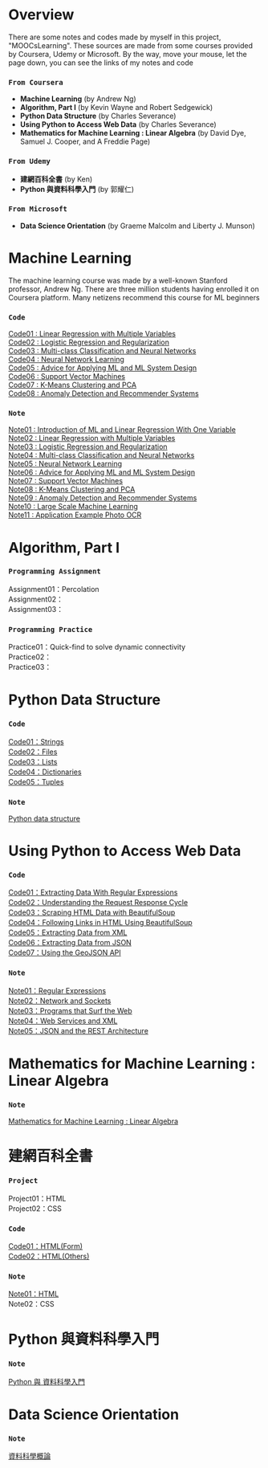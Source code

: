 # Overview
There are some notes and codes made by myself in this project, "MOOCsLearning". These sources are made from some courses provided by Coursera, Udemy or Microsoft. By the way, move your mouse, let the page down, you can see the links of my notes and code
>
### ``From Coursera``
- **Machine Learning** (by Andrew Ng)
- **Algorithm, Part I** (by Kevin Wayne and Robert Sedgewick)
- **Python Data Structure** (by Charles Severance)
- **Using Python to Access Web Data** (by Charles Severance)
- **Mathematics for Machine Learning : Linear Algebra** (by David Dye, Samuel J. Cooper, and A Freddie Page)
>
### ``From Udemy``
- **建網百科全書** (by Ken)
- **Python 與資料科學入門** (by 郭耀仁)
>
### ``From Microsoft``   
- **Data Science Orientation** (by Graeme Malcolm and Liberty J. Munson)
>

# Machine Learning
The machine learning course was made by a well-known Stanford professor, Andrew Ng. There are three million students having enrolled it on Coursera platform. Many netizens recommend this course for ML beginners
>
### ``Code``
[Code01 : Linear Regression with Multiple Variables](https://github.com/tailer954/MOOCsLearning/blob/master/ML-Andrew%20Ng/Week%2002%20-%20Linear%20Regression%20with%20Multiple%20Variables/Linear%20Regression.m)   
[Code02 : Logistic Regression and Regularization](https://github.com/tailer954/MOOCsLearning/blob/master/ML-Andrew%20Ng/Week%2003%20-%20Logistic%20Regression%20and%20Regularization/Logistic%20Regression.m)   
[Code03 : Multi-class Classification and Neural Networks](https://github.com/tailer954/MOOCsLearning/blob/master/ML-Andrew%20Ng/Week%2004%20-%20Multi-class%20Classification%20and%20Neural%20Networks/Multi-class%20Classification%20and%20Neural%20Networks.m)   
[Code04 : Neural Network Learning](https://github.com/tailer954/MOOCsLearning/blob/master/ML-Andrew%20Ng/Week%2005%20-%20Neural%20Network%20Learning/Neural%20Network%20Learning.m)   
[Code05 : Advice for Applying ML and ML System Design](https://github.com/tailer954/MOOCsLearning/blob/master/ML-Andrew%20Ng/Week%2006%20-%20Advice%20for%20Applying%20ML%20and%20ML%20System%20Design/Regularized%20Linear%20Regression%20and%20BiasVariance.m)   
[Code06 : Support Vector Machines](https://github.com/tailer954/MOOCsLearning/blob/master/ML-Andrew%20Ng/Week%2007%20-%20Support%20Vector%20Machines/Support%20Vector%20Machines.m)   
[Code07 : K-Means Clustering and PCA](https://github.com/tailer954/MOOCsLearning/blob/master/ML-Andrew%20Ng/Week%2008%20-%20K-Means%20Clustering%20and%20PCA/K-Means%20Clustering%20and%20PCA.m)   
[Code08 : Anomaly Detection and Recommender Systems](https://github.com/tailer954/MOOCsLearning/blob/master/ML-Andrew%20Ng/Week%2009%20-%20Anomaly%20Detection%20and%20Recommender%20Systems/Anomaly%20Detection%20and%20Recommender%20Systems.m)   
>
### ``Note``
[Note01 : Introduction of ML and Linear Regression With One Variable](https://github.com/tailer954/MOOCsLearning/blob/master/ML-Andrew%20Ng/Week%2001%20-%20Introduction%20of%20ML%20and%20Linear%20Regression%20With%20One%20Variable/Machine%20learning%20_%20Week01.pdf)   
[Note02 : Linear Regression with Multiple Variables](https://github.com/tailer954/MOOCsLearning/blob/master/ML-Andrew%20Ng/Week%2002%20-%20Linear%20Regression%20with%20Multiple%20Variables/Machine%20learning%20_%20Week02.pdf)   
[Note03 : Logistic Regression and Regularization](https://github.com/tailer954/MOOCsLearning/blob/master/ML-Andrew%20Ng/Week%2003%20-%20Logistic%20Regression%20and%20Regularization/Machine%20learning%20_%20Week03.pdf)   
[Note04 : Multi-class Classification and Neural Networks](https://github.com/tailer954/MOOCsLearning/blob/master/ML-Andrew%20Ng/Week%2004%20-%20Multi-class%20Classification%20and%20Neural%20Networks/Machine%20learning%20_%20Week04.pdf)   
[Note05 : Neural Network Learning](https://github.com/tailer954/MOOCsLearning/blob/master/ML-Andrew%20Ng/Week%2005%20-%20Neural%20Network%20Learning/Machine%20learning%20_%20Week05.pdf)   
[Note06 : Advice for Applying ML and ML System Design](https://github.com/tailer954/MOOCsLearning/blob/master/ML-Andrew%20Ng/Week%2006%20-%20Advice%20for%20Applying%20ML%20and%20ML%20System%20Design/Machine%20learning%20_%20Week06.pdf)   
[Note07 : Support Vector Machines](https://github.com/tailer954/MOOCsLearning/blob/master/ML-Andrew%20Ng/Week%2007%20-%20Support%20Vector%20Machines/Machine%20learning%20_%20Week07.pdf)   
[Note08 : K-Means Clustering and PCA](https://github.com/tailer954/MOOCsLearning/blob/master/ML-Andrew%20Ng/Week%2008%20-%20K-Means%20Clustering%20and%20PCA/Machine%20learning%20_%20Week08.pdf)   
[Note09 : Anomaly Detection and Recommender Systems](https://github.com/tailer954/MOOCsLearning/blob/master/ML-Andrew%20Ng/Week%2009%20-%20Anomaly%20Detection%20and%20Recommender%20Systems/Machine%20learning%20_%20Week09.pdf)   
[Note10 : Large Scale Machine Learning](https://github.com/tailer954/MOOCsLearning/blob/master/ML-Andrew%20Ng/Week%2010%20-%20Large%20Scale%20Machine%20Learning/Machine%20learning%20_%20Week10.pdf)   
[Note11 : Application Example Photo OCR](https://github.com/tailer954/MOOCsLearning/blob/master/ML-Andrew%20Ng/Week%2011%20-%20Application%20Example%20Photo%20OCR/Machine%20learning%20_%20Week11.pdf)   
>
<!--## Course Content
> 
### Basic Concept About ML
Linear algebra review、Supervise learning / Unsupervise learning、Regression / Classification problem、Cost function
>
>
### Algorithm of ML
* Supervise Learning : Linear regression(for regression proplems)、Logistic regression(for classification proplems)、Neural network、Support Vector Machines(SVM)
>
* Unsupervise Learning : K-means Clustering、Principal Component Analysis(PCA)、Anomaly detection
>
>
### Optimization Algorithm
Gradient descent(batch gradient descent、mini-batch gradient descent、stochastic gradient descent)、Normal equation
>
>
### Parameter Adjustment
feature scaling、normalization、learning rate
>
>
### Advice on Building a ML System
Bias/variance、Regularization、Learning curves、Error analysis、Ceiling analysis
>
>
### Some Applications
Recommender systems、Large scale ML、Photo OCR-->
# Algorithm, Part I
>
### ``Programming Assignment``
Assignment01：Percolation   
Assignment02：   
Assignment03：   
>
### ``Programming Practice``
Practice01：Quick-find to solve dynamic connectivity   
Practice02：   
Practice03：   
>
# Python Data Structure
>
### ``Code``
[Code01：Strings](https://github.com/tailer954/MOOCsLearning/blob/master/PYTHON-Charles%20Severance/Python%20Data%20Structures/Chapter%2006%E3%80%81Strings.py)   
[Code02：Files](https://github.com/tailer954/MOOCsLearning/blob/master/PYTHON-Charles%20Severance/Python%20Data%20Structures/Chapter%2007%E3%80%81Files.py)   
[Code03：Lists](https://github.com/tailer954/MOOCsLearning/blob/master/PYTHON-Charles%20Severance/Python%20Data%20Structures/Chapter%2008%E3%80%81Lists.py)   
[Code04：Dictionaries](https://github.com/tailer954/MOOCsLearning/blob/master/PYTHON-Charles%20Severance/Python%20Data%20Structures/Chapter%2009%E3%80%81Dictionaries.py)   
[Code05：Tuples](https://github.com/tailer954/MOOCsLearning/blob/master/PYTHON-Charles%20Severance/Python%20Data%20Structures/Chapter%2010%E3%80%81Tuples.py)   
>
### ``Note``
[Python data structure](https://github.com/tailer954/MOOCsLearning/blob/master/PYTHON-Charles%20Severance/Python%20Data%20Structures/%E9%9B%B6%E5%9F%BA%E7%A4%8EPython%E5%85%A5%E9%96%80%20%E2%80%94%20Python%20data%20structure.pdf)
>
# Using Python to Access Web Data
>
### ``Code``
[Code01：Extracting Data With Regular Expressions](https://github.com/tailer954/MOOCsLearning/blob/master/PYTHON-Charles%20Severance/Using%20Python%20to%20Access%20Web%20Data/Chapter%2011%E3%80%81Regular%20Expressions.py)   
[Code02：Understanding the Request Response Cycle](https://github.com/tailer954/MOOCsLearning/blob/master/PYTHON-Charles%20Severance/Using%20Python%20to%20Access%20Web%20Data/Chapter%2012%E3%80%81Networks%20and%20Sockets.py)   
[Code03：Scraping HTML Data with BeautifulSoup](https://github.com/tailer954/MOOCsLearning/blob/master/PYTHON-Charles%20Severance/Using%20Python%20to%20Access%20Web%20Data/Chapter%2013%E3%80%81Programs%20that%20Surf%20the%20Web_01.py)   
[Code04：Following Links in HTML Using BeautifulSoup](https://github.com/tailer954/MOOCsLearning/blob/master/PYTHON-Charles%20Severance/Using%20Python%20to%20Access%20Web%20Data/Chapter%2013%E3%80%81Programs%20that%20Surf%20the%20Web_02.py)   
[Code05：Extracting Data from XML](https://github.com/tailer954/MOOCsLearning/blob/master/PYTHON-Charles%20Severance/Using%20Python%20to%20Access%20Web%20Data/Chapter%2013%E3%80%81Web%20Services%20and%20XML.py)   
[Code06：Extracting Data from JSON](https://github.com/tailer954/MOOCsLearning/blob/master/PYTHON-Charles%20Severance/Using%20Python%20to%20Access%20Web%20Data/Chapter%2013%E3%80%81JSON%20and%20the%20REST%20Architecture_01.py)   
[Code07：Using the GeoJSON API](https://github.com/tailer954/MOOCsLearning/blob/master/PYTHON-Charles%20Severance/Using%20Python%20to%20Access%20Web%20Data/Chapter%2013%E3%80%81JSON%20and%20the%20REST%20Architecture_02.py)   
>
### ``Note``
[Note01：Regular Expressions](https://github.com/tailer954/MOOCsLearning/blob/master/PYTHON-Charles%20Severance/Using%20Python%20to%20Access%20Web%20Data/Using%20python%20to%20access%20web%20data%20week01_Regular%20Expression.pdf)   
[Note02：Network and Sockets](https://github.com/tailer954/MOOCsLearning/blob/master/PYTHON-Charles%20Severance/Using%20Python%20to%20Access%20Web%20Data/Using%20python%20to%20access%20web%20data%20week02_Network%20and%20Sockets.pdf)   
[Note03：Programs that Surf the Web](https://github.com/tailer954/MOOCsLearning/blob/master/PYTHON-Charles%20Severance/Using%20Python%20to%20Access%20Web%20Data/Using%20python%20to%20access%20web%20data%20week03_Programs%20that%20Surf%20the%20Web.pdf)   
[Note04：Web Services and XML](https://github.com/tailer954/MOOCsLearning/blob/master/PYTHON-Charles%20Severance/Using%20Python%20to%20Access%20Web%20Data/Using%20python%20to%20access%20web%20data%20week04_Web%20Services%20and%20XML.pdf)   
[Note05：JSON and the REST Architecture](https://github.com/tailer954/MOOCsLearning/blob/master/PYTHON-Charles%20Severance/Using%20Python%20to%20Access%20Web%20Data/Using%20python%20to%20access%20web%20data%20week05_JSON%20and%20the%20REST%20Architecture.pdf)   
>
# Mathematics for Machine Learning : Linear Algebra
>
### ``Note``
[Mathematics for Machine Learning : Linear Algebra](https://github.com/tailer954/MOOCsLearning/blob/master/Mathematics%20for%20Machine%20Learning-David%20Dye%2C%20Samuel%20J.%20Cooper%2C%20and%20A%20Freddie%20Page/Part01_Linear%20algebra.pdf)   
>
# 建網百科全書
>
### ``Project``
Project01：HTML   
Project02：CSS   
### ``Code``
[Code01：HTML(Form)](https://github.com/tailer954/MOOCsLearning/blob/master/%E5%BB%BA%E7%B6%B2%E7%99%BE%E7%A7%91%E5%85%A8%E6%9B%B8/HTML/Form.html)   
[Code02：HTML(Others)](https://github.com/tailer954/MOOCsLearning/blob/master/%E5%BB%BA%E7%B6%B2%E7%99%BE%E7%A7%91%E5%85%A8%E6%9B%B8/HTML/Others.html)   
>
### ``Note``
[Note01：HTML](https://github.com/tailer954/MOOCsLearning/blob/master/%E5%BB%BA%E7%B6%B2%E7%99%BE%E7%A7%91%E5%85%A8%E6%9B%B8/HTML/%E5%BB%BA%E7%B6%B2%E7%99%BE%E7%A7%91%E5%85%A8%E6%9B%B8_HTML.pdf)   
Note02：CSS
>
# Python 與資料科學入門
>
### ``Note``
[Python 與 資料科學入門](https://github.com/tailer954/MOOCsLearning/blob/master/Python%20%E8%88%87%E8%B3%87%E6%96%99%E7%A7%91%E5%AD%B8%E5%85%A5%E9%96%80-%E9%83%AD%E8%80%80%E4%BB%81/Python%20%E8%88%87%20%E8%B3%87%E6%96%99%E7%A7%91%E5%AD%B8%E5%85%A5%E9%96%80.pdf)   
>
# Data Science Orientation
>
### ``Note``
[資料科學概論](https://github.com/tailer954/MOOCsLearning/blob/master/Data%20Science%20Orientation-Graeme%20Malcolm%20and%20Liberty%20J.%20Munson/%E8%B3%87%E6%96%99%E7%A7%91%E5%AD%B8%E6%A6%82%E8%AB%96.pdf)   
>
